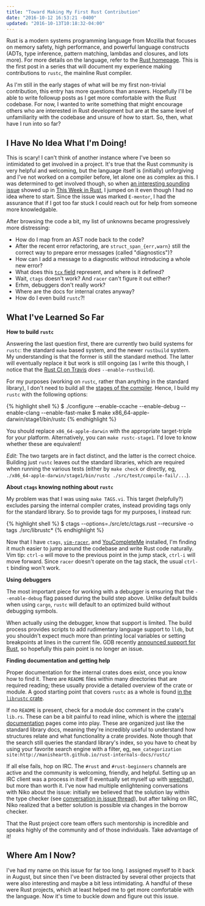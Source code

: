 ```yaml
---
title: "Toward Making My First Rust Contribution"
date: "2016-10-12 16:53:21 -0400"
updated: "2016-10-13T10:18:32-04:00"
---
```


Rust is a modern systems programming language from Mozilla that focuses on
memory safety, high performance, and powerful language constructs (ADTs, type
inference, pattern matching, lambdas and closures, and lots more). For more
details on the language, refer to the [Rust homepage][rust]. This is the first
post in a series that will document my experience making contributions to
`rustc`, the mainline Rust compiler.

As I'm still in the early stages of what will be my first non-trivial
contribution, this entry has more questions than answers. Hopefully I'll be able
to write followup posts as I get more comfortable with the Rust codebase. For
now, I wanted to write something that might encourage others who are interested
in Rust development but are at the same level of unfamiliarity with the codebase
and unsure of how to start. So, then, what have I run into so far?

## I Have No Idea What I'm Doing!

This is scary! I can't think of another instance where I've been so intimidated
to get involved in a project. It's true that the Rust community is very helpful
and welcoming, but the language itself is (initially) unforgiving and I've not
worked on a compiler before, let alone one as complex as this. I was determined
to get involved though, so when [an interesting sounding issue][issue] showed up
in [This Week in Rust][twir], I jumped on it even though I had no idea where to
start. Since the issue was marked `E-mentor`, I had the assurance that if I got
too far stuck I could reach out for help from someone more knowledgable.

After browsing the code a bit, my list of unknowns became progressively more
distressing:

* How do I map from an AST node back to the code?
* After the recent error refactoring, are `struct_span_{err,warn}` still the
  correct way to prepare error messages (called "diagnostics")?
* How can I add a message to a diagnostic without introducing a whole new error?
* What does this [`tcx` field][tcx] represent, and where is it defined?
* Wait, `ctags` doesn't work? And `racer` can't figure it out either?
* Erhm, debuggers don't really work?
* Where are the docs for internal crates anyway?
* How do I even build `rustc`?!

## What I've Learned So Far

**How to build `rustc`**

Answering the last question first, there are currently two build systems for
`rustc`: the standard `make` based system, and the newer `rustbuild` system. My
understanding is that the former is still the standard method. The latter will
eventually replace it but work is still ongoing (as I write this though, I notice
that the [Rust CI on Travis][travisci] *does* `--enable-rustbuild`).

For my purposes (working on `rustc`, rather than anything in the standard
library), I don't need to build all the [stages of the compiler][rustcstages].
Hence, I build my `rustc` with the following options:

{% highlight shell %}
$ ./configure --enable-ccache --enable-debug --enable-clang --enable-fast-make
$ make x86_64-apple-darwin/stage1/bin/rustc
{% endhighlight %}

You should replace `x86_64-apple-darwin` with the appropriate target-triple for
your platform. Alternatively, you can `make rustc-stage1`. I'd love to know
whether these are equivalent!

*Edit:* The two targets are in fact distinct, and the latter is the correct
choice. Building just `rustc` leaves out the standard libraries, which are
required when running the various tests (either by `make check` or directly, eg,
`./x86_64-apple-darwin/stage1/bin/rustc ./src/test/compile-fail/...`).

**About `ctags` knowing nothing about `rustc`**

My problem was that I was using `make TAGS.vi`. This target (helpfully?)
excludes parsing the internal compiler crates, instead providing tags only for
the standard library. So to provide tags for my purposes, I instead run:

{% highlight shell %}
$ ctags --options=./src/etc/ctags.rust --recursive -o tags ./src/librustc*
{% endhighlight %}

Now that I have `ctags`, [`vim-racer`][racer], and [YouCompleteMe][ycm]
installed, I'm finding it much easier to jump around the codebase and write Rust
code naturally. Vim tip: `ctrl-o` will move to the previous point in the jump
stack, `ctrl-i` will move forward. Since `racer` doesn't operate on the tag
stack, the usual `ctrl-t` binding won't work.

**Using debuggers**

The most important piece for working with a debugger is ensuring that the
`--enable-debug` flag passed during the build step above. Unlike default builds
when using `cargo`, `rustc` will default to an optimized build without debugging
symbols.

When actually using the debugger, know that support is limited. The build
process provides scripts to add rudimentary language support to `lldb`, but you
shouldn't expect much more than printing local variables or setting breakpoints
at lines in the current file. GDB recently [announced support for Rust][gdb],
so hopefully this pain point is no longer an issue.

**Finding documentation and getting help**

Proper documentation for the internal crates does exist, once you know how to
find it. There are `README` files within many directories that are required
reading; these usually provide a detailed overview of the crate or module. A
good starting point that covers `rustc` as a whole is found [in the `librustc`
crate][readme].

If no `README` is present, check for a module doc comment in the crate's
`lib.rs`.  These can be a bit painful to read inline, which is where the
[internal documentation][rustcdocs] pages come into play. These are organized
just like the standard library docs, meaning they're incredibly useful to
understand how structures relate and what functionality a crate provides. Note
though that the search still queries the standard library's index, so you have
to cheat by using your favorite search engine with a filter, eg,
`mem_categorization site:http://manishearth.github.io/rust-internals-docs/rustc/`

If all else fails, hop on IRC. The `#rust` and `#rust-beginners` channels are
active and the community is welcoming, friendly, and helpful. Setting up an IRC
client was a process in itself (I eventually set myself up with [weechat]), but
more than worth it. I've now had multiple enlightening conversations with Niko
about the issue: initially we believed that the solution lay within the type
checker (see [conversation in issue thread][conversation]), but after talking on
IRC, Niko realized that a better solution is possible via changes in the borrow
checker.

That the Rust project core team offers such mentorship is incredible and speaks
highly of the community and of those individuals. Take advantage of it!

## Where Am I Now?

I've had my name on this issue for far too long. I assigned myself to it back in
August, but since then I've been distracted by several other projects that were
also interesting and maybe a bit less intimidating. A handful of these were Rust
projects, which at least helped me to get more comfortable with the language.
Now it's time to buckle down and figure out this issue.

[rust]: https://rust-lang.org
[issue]: https://github.com/rust-lang/rust/issues/28419
[twir]: https://this-week-in-rust.org/
[tcx]: https://github.com/rust-lang/rust/blob/9cb01365eed598811aef847a8ee414dab576f3c8/src/librustc_typeck/check/autoderef.rs#L198
[travisci]: https://travis-ci.org/rust-lang/rust/
[racer]: https://github.com/racer-rust/vim-racer
[ycm]: https://github.com/Valloric/YouCompleteMe
[rustcstages]: https://github.com/rust-lang/rust/blob/9cb01365eed598811aef847a8ee414dab576f3c8/Makefile.in#L149,L159
[gdb]: https://sourceware.org/gdb/current/onlinedocs/gdb/Rust.html#Rust
[rustcdocs]: http://manishearth.github.io/rust-internals-docs/rustc/index.html
[readme]: https://github.com/rust-lang/rust/tree/master/src/librustc#readme
[weechat]: https://weechat.org/
[conversation]: https://github.com/rust-lang/rust/issues/28419#issuecomment-242909711
